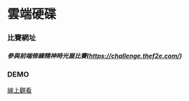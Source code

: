 # 雲端硬碟

### 比賽網址

##### 參與前端修練精神時光屋比賽(https://challenge.thef2e.com/)

### DEMO

[線上觀看](https://virtools.github.io/CLOUD-STORAGE/)
